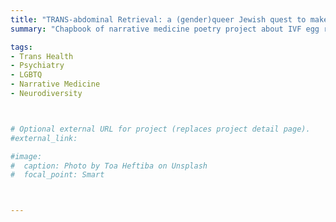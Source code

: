 ```yaml
---
title: "TRANS-abdominal Retrieval: a (gender)queer Jewish quest to make an embryo"
summary: "Chapbook of narrative medicine poetry project about IVF egg retrieval process; Beyond the Veil Press [in press]"

tags:
- Trans Health
- Psychiatry
- LGBTQ
- Narrative Medicine
- Neurodiversity



# Optional external URL for project (replaces project detail page).
#external_link: 

#image:
#  caption: Photo by Toa Heftiba on Unsplash
#  focal_point: Smart



---
```

